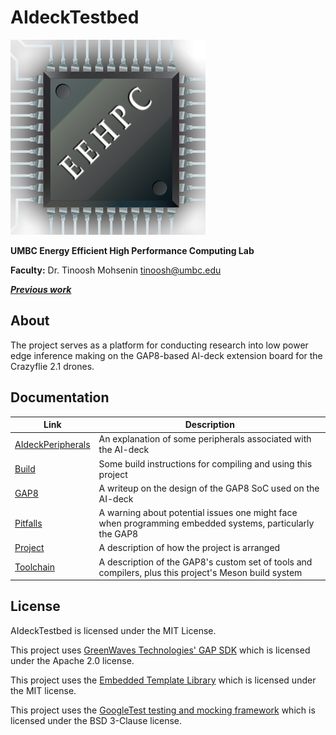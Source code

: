 # AIdeckTestbed

![logo](Documentation/InlineImages/eehpc_logo.png)

**UMBC Energy Efficient High Performance Computing Lab**

**Faculty:** Dr. Tinoosh Mohsenin <tinoosh@umbc.edu>

[***Previous work***](https://github.com/GriffinBonner/ai-deck_obs_native)

## About

The project serves as a platform for conducting research into low power edge inference making on the GAP8-based AI-deck extension board for the Crazyflie 2.1 drones. 

## Documentation

| Link | Description |
| ------ | ------ |
| [AIdeckPeripherals](Documentation/AIdeckPeripherals.md) | An explanation of some peripherals associated with the AI-deck |
| [Build](Documentation/Build.md) | Some build instructions for compiling and using this project |
| [GAP8](Documentation/GAP8.md) | A writeup on the design of the GAP8 SoC used on the AI-deck |
| [Pitfalls](Documentation/Pitfalls.md) | A warning about potential issues one might face when programming embedded systems, particularly the GAP8 |
| [Project](Documentation/Project.md) | A description of how the project is arranged |
| [Toolchain](Documentation/Toolchain.md) | A description of the GAP8's custom set of tools and compilers, plus this project's Meson build system |

## License

AIdeckTestbed is licensed under the MIT License.

This project uses [GreenWaves Technologies' GAP SDK](https://github.com/GreenWaves-Technologies/gap_sdk) which is licensed under the Apache 2.0 license.

This project uses the [Embedded Template Library](https://github.com/ETLCPP/etl) which is licensed under the MIT license.

This project uses the [GoogleTest testing and mocking framework](https://github.com/google/googletest) which is licensed under the BSD 3-Clause license.
